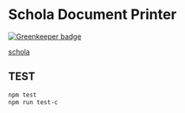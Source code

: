 # Schola Document Printer

[![Greenkeeper badge](https://badges.greenkeeper.io/chunyenHuang/schola-doc-printer.svg)](https://greenkeeper.io/)

[schola](https://github.com/chunyenHuang/schola)

## TEST

```bash
npm test
npm run test-c
```